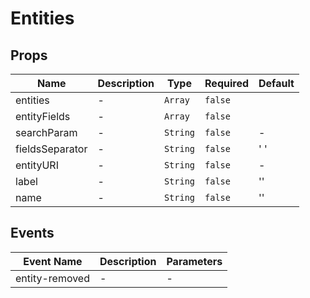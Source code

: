 # Entities

## Props

<!-- @vuese:Entities:props:start -->
|Name|Description|Type|Required|Default|
|---|---|---|---|---|
|entities|-|`Array`|`false`||
|entityFields|-|`Array`|`false`||
|searchParam|-|`String`|`false`|-|
|fieldsSeparator|-|`String`|`false`|' '|
|entityURI|-|`String`|`false`|-|
|label|-|`String`|`false`|''|
|name|-|`String`|`false`|''|

<!-- @vuese:Entities:props:end -->


## Events

<!-- @vuese:Entities:events:start -->
|Event Name|Description|Parameters|
|---|---|---|
|entity-removed|-|-|

<!-- @vuese:Entities:events:end -->


